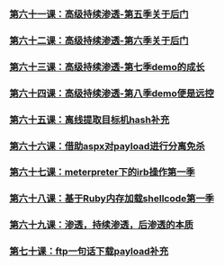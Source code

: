 
### [第六十一课：高级持续渗透-第五季关于后门](Chapter1/61-70/61_高级持续渗透-第五季关于后门.md)  
### [第六十二课：高级持续渗透-第六季关于后门](Chapter1/61-70/62_高级持续渗透-第六季关于后门.md)  
### [第六十三课：高级持续渗透-第七季demo的成长](Chapter1/61-70/63_高级持续渗透-第七季demo的成长.md)  
### [第六十四课：高级持续渗透-第八季demo便是远控](Chapter1/61-70/64_高级持续渗透-第八季demo便是远控.md)  
### [第六十五课：离线提取目标机hash补充](Chapter1/61-70/65_离线提取目标机hash补充.md)  
### [第六十六课：借助aspx对payload进行分离免杀](Chapter1/61-70/66_借助aspx对payload进行分离免杀.md)  
### [第六十七课：meterpreter下的irb操作第一季](Chapter1/61-70/67_meterpreter下的irb操作第一季.md)  
### [第六十八课：基于Ruby内存加载shellcode第一季](Chapter1/61-70/68_基于Ruby内存加载shellcode第一季.md)  
### [第六十九课：渗透，持续渗透，后渗透的本质](Chapter1/61-70/69_渗透-持续渗透-后渗透的本质.md)  
### [第七十课：ftp一句话下载payload补充](Chapter1/61-70/70_ftp一句话下载payload补充.md)
